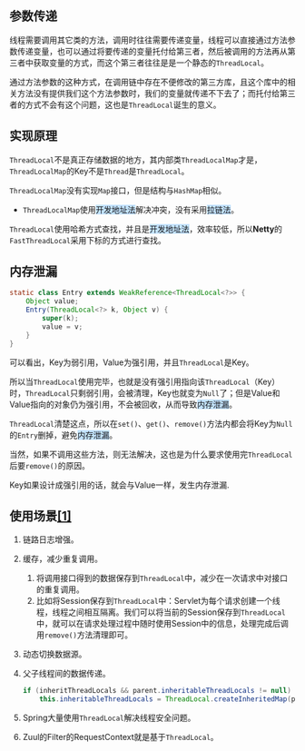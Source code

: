 ## 参数传递

线程需要调用其它类的方法，调用时往往需要传递变量，线程可以直接通过方法参数传递变量，也可以通过将要传递的变量托付给第三者，然后被调用的方法再从第三者中获取变量的方式，而这个第三者往往是是一个静态的`ThreadLocal`。

通过方法参数的这种方式，在调用链中存在不便修改的第三方库，且这个库中的相关方法没有提供我们这个方法参数时，我们的变量就传递不下去了；而托付给第三者的方式不会有这个问题，这也是`ThreadLocal`诞生的意义。



## 实现原理

`ThreadLocal`不是真正存储数据的地方，其内部类`ThreadLocalMap`才是，`ThreadLocalMap`的Key不是`Thread`是`ThreadLocal`。

`ThreadLocalMap`没有实现`Map`接口，但是结构与`HashMap`相似。

- `ThreadLocalMap`使用<span style=background:#c2e2ff>开发地址法</span>解决冲突，没有采用<span style=background:#c2e2ff>拉链法</span>。

`ThreadLocal`使用哈希方式查找，并且是<span style=background:#c2e2ff>开发地址法</span>，效率较低，所以**Netty**的`FastThreadLocal`采用下标的方式进行查找。



## 内存泄漏

```java
static class Entry extends WeakReference<ThreadLocal<?>> {
    Object value;
    Entry(ThreadLocal<?> k, Object v) {
        super(k);
        value = v;
    }
}
```

可以看出，Key为弱引用，Value为强引用，并且`ThreadLocal`是Key。

所以当`ThreadLocal`使用完毕，也就是没有强引用指向该`ThreadLocal`（Key）时，`ThreadLocal`只剩弱引用，会被清理，Key也就变为`Null`了；但是Value和Value指向的对象仍为强引用，不会被回收，从而导致<span style=background:#c2e2ff>内存泄漏</span>。

`ThreadLocal`清楚这点，所以在`set()`、`get()`、`remove()`方法内都会将Key为`Null`的`Entry`删掉，避免<span style=background:#c2e2ff>内存泄漏</span>。

当然，如果不调用这些方法，则无法解决，这也是为什么要求使用完`ThreadLocal`后要`remove()`的原因。

Key如果设计成强引用的话，就会与Value一样，发生内存泄漏.



## 使用场景[[1]](https://mp.weixin.qq.com/s/9gXSrw6llYy29OPH-rQuxQ)

1. 链路日志增强。

2. 缓存，减少重复调用。
   1. 将调用接口得到的数据保存到`ThreadLocal`中，减少在一次请求中对接口的重复调用。
   2. 比如将Session保存到`ThreadLocal`中：Servlet为每个请求创建一个线程，线程之间相互隔离。我们可以将当前的Session保存到`ThreadLocal`中，就可以在请求处理过程中随时使用Session中的信息，处理完成后调用`remove()`方法清理即可。
   
3. 动态切换数据源。

4. 父子线程间的数据传递。

   ```java
   if (inheritThreadLocals && parent.inheritableThreadLocals != null)
       this.inheritableThreadLocals = ThreadLocal.createInheritedMap(parent.inheritableThreadLocals);
   ```

5. Spring大量使用`ThreadLocal`解决线程安全问题。

6. Zuul的Filter的RequestContext就是基于`ThreadLocal`。

